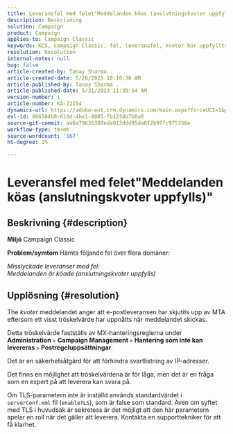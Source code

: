 ```yaml
---
title: Leveransfel med felet"Meddelanden köas (anslutningskvoter uppfylls)"
description: Beskrivning
solution: Campaign
product: Campaign
applies-to: Campaign Classic
keywords: KCS, Campaign Classic, fel, leveransfel, kvoter har uppfyllts
resolution: Resolution
internal-notes: null
bug: false
article-created-by: Tanay Sharma .
article-created-date: 5/26/2023 10:10:36 AM
article-published-by: Tanay Sharma .
article-published-date: 5/31/2023 11:39:54 AM
version-number: 1
article-number: KA-22154
dynamics-url: https://adobe-ent.crm.dynamics.com/main.aspx?forceUCI=1&pagetype=entityrecord&etn=knowledgearticle&id=308c7f8d-adfb-ed11-8849-6045bd006268
exl-id: 066504b8-610d-4be1-8085-fb1234b7b0a0
source-git-commit: aa6a79635380eda913ddd95da0f2b97fc975356e
workflow-type: tm+mt
source-wordcount: '167'
ht-degree: 1%

---
```


# Leveransfel med felet&quot;Meddelanden köas (anslutningskvoter uppfylls)&quot;

## Beskrivning {#description}

<b>Miljö</b>
Campaign Classic


<b>Problem/symtom</b>
Hämta följande fel över flera domäner:

*Misslyckade leveranser med fel:
<br>Meddelanden är köade (anslutningskvoter uppfylls)*


## Upplösning {#resolution}


The *kvoter* meddelandet anger att e-postleveransen har skjutits upp av MTA eftersom ett visst tröskelvärde har uppnåtts när meddelandet skickas.

Detta tröskelvärde fastställs av MX-hanteringsreglerna under <b>Administration</b> `>`  <b>Campaign Management </b>`>`  <b>Hantering som inte kan levereras </b>`>`  <b>Postregeluppsättningar</b>.

Det är en säkerhetsåtgärd för att förhindra svartlistning av IP-adresser.

Det finns en möjlighet att tröskelvärdena är för låga, men det är en fråga som en expert på att leverera kan svara på.

Om TLS-parametern inte är inställd används standardvärdet i `serverConf.xml` fil (`enableTLS`), som är false som standard. Även om syftet med TLS i huvudsak är sekretess är det möjligt att den här parametern spelar en roll när det gäller att leverera. Kontakta en supporttekniker för att få klarhet.
